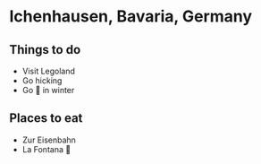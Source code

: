# Ichenhausen, Bavaria, Germany

## Things to do
- Visit Legoland
- Go hicking
- Go :ski: in winter

## Places to eat
- Zur Eisenbahn
- La Fontana :ice_cream:
